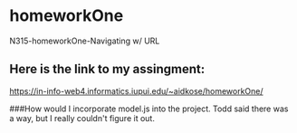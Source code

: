 # homeworkOne

N315-homeworkOne-Navigating w/ URL

## Here is the link to my assingment:
https://in-info-web4.informatics.iupui.edu/~aidkose/homeworkOne/

###How would I incorporate model.js into the project. Todd said there was a way, but I really couldn't figure it out.
